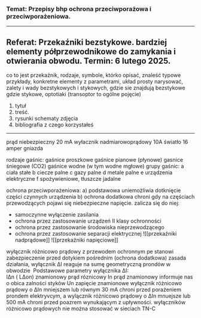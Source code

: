 ### Temat: Przepisy bhp ochrona przeciwporażowa i przeciwporażeniowa. 
-------------------------------------------------
## Referat: Przekaźniki bezstykowe. bardziej elementy półprzewodnikowe do zamykania i otwierania obwodu. Termin: 6 lutego 2025.
co to jest przekaźnik, rodzaje, symbole, którko opisać, znaleść typowe przykłady,
konkretne elementy z parametrami, układ prosty narysować, zalety i wady bezstykowych i stykowych, 
gdzie sie znajdują bezstykowe gdzie stykowe, optotiaki (transoptor to ogólne pojęcie)
1. tytuł 
2. treść. 
3. rysunki schematy zdjęcia 
4. bibliografia   z czego korzystałeś 
-------------------------------------------------
prąd niebezpieczny 20 mA 
wyłacznik nadmiarowoprądowy 10A światło 16 amper gniazda

rodzaje gaśnic: 
gaśnice proszkowe
gaśnice pianowe (płynowe)
gasnice śniegowe (CO2)
gaśnice wodne (w tym wodne mgłowe)
grupy gaśnic: 
a ciała stałe
b ciecze palne 
c gazy palne 
d metale palne 
e urządzenia elektryczne
f spożywieniowe, tłuszcze jadalne 

ochrona przeciwporażeniowa: 
a) podstawowa uniemożliwia dotknięcie części czynnych urządzenia 
b) ochrona dodatkowa chroni gdy na częściach przewodzących pojawi się niebezpieczne napięcie. 
zalicza się do niej: 
- samoczynne wyłączenie zasilania 
- ochrona przez zastosowanie urządzeń II klasy ochronności 
- ochrona przez zastosowanie środowiska nieprzewodzącego
- ochrona przez zastosowanie separacji elektrycznej 
![[przekaźniki nadprądowe]]
![[przekaźniki napięciowe]]

wyłącznik różnicowo prądowy z przewodem ochronnym pe stanowi zabezpieczenie przed dotykiem pośrednim (ochrona dodatkowa)
zasada działania, wyłącznik ΔI reaguje na sumę geometryczną prondów w obwodzie 
Podstawowe parametry wyłącznika ΔI:  
IΔn ( LΔon) znamionowy prąd róznicowy 
In prąd znamionowy informuje nas o obica zalności styków
Un zapięcie znamionowe 
wyłącznik różnicowo prądowy o ΔIn mniejszem lub równym 30 mA chroni przed porażeniem prondem elektryvcym, a wylącznik różnicowo prądowy o ΔIn mnuejsze lub 500 mA chroni przed poazrem wynukającym z upływności.
wyłączników różnicowo prądowych nie można stosować w sieciach TN-C 
